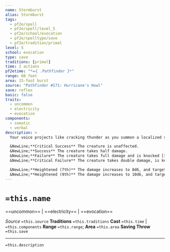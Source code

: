 ```yaml
---
name: Stormburst
alias: Stormburst
tags:
  - pf2e/spell
  - pf2e/spell/level_5
  - pf2e/school/evocation
  - pf2e/spelltype/save
  - pf2e/tradition/primal
level: 5
school: evocation
type: save
traditions: [primal]
time: 2 actions
pf2etime: "*⬺{ .Pathfinder }*"
range: 60 feet
area: 15-foot burst
source: "Pathfinder #171: Hurricane's Howl"
save: reflex
basic: false
traits:
  - uncommon
  - electricity
  - evocation
components:
  - somatic
  - verbal
description: >
  Your voice projects like cracking thunder as you summon a localized storm, creating a fearsome surge of lightning and wind that deals 6d6 electricity damage. Each creature must attempt a Reflex saving throw.

  &NewLine;**Critical Success** The creature is unaffected.
  &NewLine;**Success** The creature takes half damage.
  &NewLine;**Failure** The creature takes full damage and is knocked [[Prone]].
  &NewLine;**Critical Failure** The creature takes double damage, is knocked prone, and is [[Stunned]] 1.

  &NewLine;**Heightened (7th)** The damage increases to 8d6, and targets who critically fail are [[Stunned]] 2.
  &NewLine;**Heightened (9th)** The damage increases to 10d6, and targets who critically fail are [[Stunned]] 3.
---
```

# `=this.name`
==uncommon== | ==electricity== | ==evocation==

*Source* `=this.source`
**Traditions** `=this.traditions`
**Cast** `=this.time` | `=this.components`
**Range** `=this.range`; **Area** `=this.area`
**Saving Throw** `=this.save`

***
`=this.description`